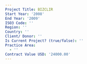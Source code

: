```yaml
---
Project Title: BIZCLIR
Start Year: '2008'
End Year: '2009'
ISO3 Code: ''
Region: ''
Country: ''
Client/ Donor: ''
Is Current Project? (true/false): ''
Practice Area:
  - ''
Contract Value USD: '24000.00'
---
```

